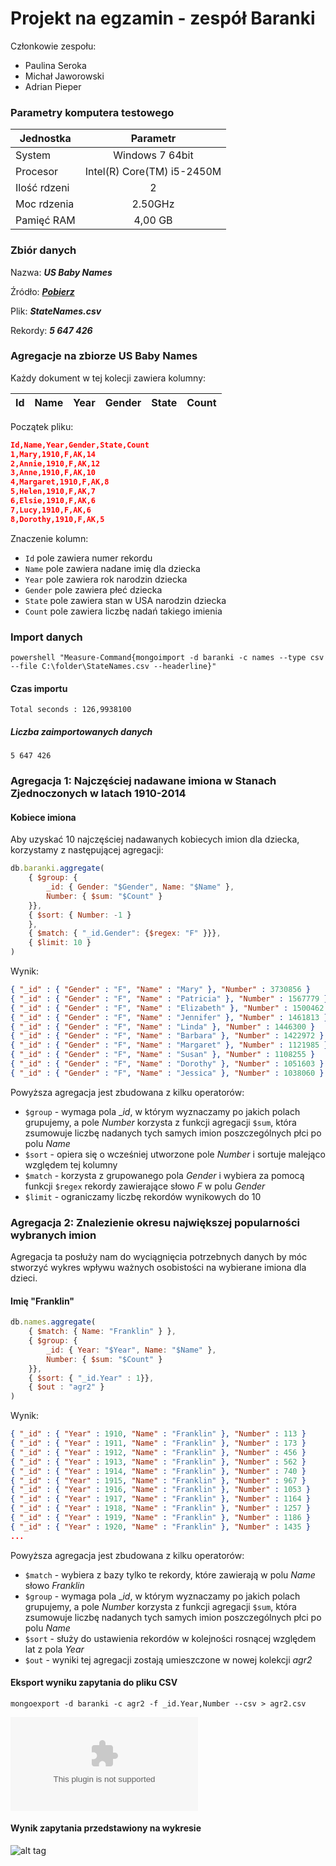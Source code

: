 # Projekt na egzamin - zespół Baranki

Członkowie zespołu:
* Paulina Seroka
* Michał Jaworowski
* Adrian Pieper

### Parametry komputera testowego

|Jednostka|Parametr|
|------------|:-------------:|
|System|Windows 7 64bit|
|Procesor|Intel(R) Core(TM) i5-2450M|
|Ilość rdzeni|2|
|Moc rdzenia|2.50GHz|
|Pamięć RAM|4,00 GB|

### Zbiór danych

Nazwa: **_US Baby Names_**

Źródło: **_[Pobierz](https://www.kaggle.com/kaggle/us-baby-names/downloads/StateNames.csv.zip)_**

Plik: **_StateNames.csv_**

Rekordy: **_5 647 426_**

### Agregacje na zbiorze US Baby Names

Każdy dokument w tej kolecji zawiera kolumny:

|Id|Name|Year|Gender|State|Count|
|---|---|---|---|---|---|

Początek pliku:

```json
Id,Name,Year,Gender,State,Count
1,Mary,1910,F,AK,14
2,Annie,1910,F,AK,12
3,Anne,1910,F,AK,10
4,Margaret,1910,F,AK,8
5,Helen,1910,F,AK,7
6,Elsie,1910,F,AK,6
7,Lucy,1910,F,AK,6
8,Dorothy,1910,F,AK,5
```

Znaczenie kolumn:

* ```Id``` pole zawiera numer rekordu
* ```Name``` pole zawiera nadane imię dla dziecka
* ```Year``` pole zawiera rok narodzin dziecka
* ```Gender``` pole zawiera płeć dziecka
* ```State``` pole zawiera stan w USA narodzin dziecka
* ```Count``` pole zawiera liczbę nadań takiego imienia

### Import danych

```powershell "Measure-Command{mongoimport -d baranki -c names --type csv --file C:\folder\StateNames.csv --headerline}"```

#### Czas importu

```Total seconds : 126,9938100```

##### Liczba zaimportowanych danych

```5 647 426```


### Agregacja 1: Najczęściej nadawane imiona w Stanach Zjednoczonych w latach 1910-2014

#### Kobiece imiona

Aby uzyskać 10 najczęściej nadawanych kobiecych imion dla dziecka, korzystamy z następującej agregacji:

```js
db.baranki.aggregate(
	{ $group: { 
		_id: { Gender: "$Gender", Name: "$Name" }, 
		Number: { $sum: "$Count" } 
	}}, 
	{ $sort: { Number: -1 }
	}, 
	{ $match: { "_id.Gender": {$regex: "F" }}},
	{ $limit: 10 }
)
```

Wynik:

```json
{ "_id" : { "Gender" : "F", "Name" : "Mary" }, "Number" : 3730856 }
{ "_id" : { "Gender" : "F", "Name" : "Patricia" }, "Number" : 1567779 }
{ "_id" : { "Gender" : "F", "Name" : "Elizabeth" }, "Number" : 1500462 }
{ "_id" : { "Gender" : "F", "Name" : "Jennifer" }, "Number" : 1461813 }
{ "_id" : { "Gender" : "F", "Name" : "Linda" }, "Number" : 1446300 }
{ "_id" : { "Gender" : "F", "Name" : "Barbara" }, "Number" : 1422972 }
{ "_id" : { "Gender" : "F", "Name" : "Margaret" }, "Number" : 1121985 }
{ "_id" : { "Gender" : "F", "Name" : "Susan" }, "Number" : 1108255 }
{ "_id" : { "Gender" : "F", "Name" : "Dorothy" }, "Number" : 1051603 }
{ "_id" : { "Gender" : "F", "Name" : "Jessica" }, "Number" : 1038060 }
```

Powyższa agregacja jest zbudowana z kilku operatorów:

* ```$group``` - wymaga pola __id_, w którym wyznaczamy po jakich polach grupujemy, a pole _Number_ korzysta z funkcji agregacji ```$sum```, która zsumowuje liczbę nadanych tych samych imion poszczególnych płci po polu _Name_
* ```$sort``` - opiera się o wcześniej utworzone pole _Number_ i sortuje malejąco względem tej kolumny
* ```$match``` - korzysta z grupowanego pola _Gender_ i wybiera za pomocą funkcji ```$regex``` rekordy zawierające słowo _F_ w polu _Gender_
* ```$limit``` - ograniczamy liczbę rekordów wynikowych do 10


### Agregacja 2: Znalezienie okresu największej popularności wybranych imion

Agregacja ta posłuży nam do wyciągnięcia potrzebnych danych by móc stworzyć wykres wpływu ważnych osobistości na wybierane imiona dla dzieci.

#### Imię "Franklin"

```js
db.names.aggregate( 
	{ $match: { Name: "Franklin" } },
	{ $group: {
		_id: { Year: "$Year", Name: "$Name" },
		Number: { $sum: "$Count" }
	}},
	{ $sort: { "_id.Year" : 1}},
	{ $out : "agr2" }
)
```

Wynik:

```json
{ "_id" : { "Year" : 1910, "Name" : "Franklin" }, "Number" : 113 }
{ "_id" : { "Year" : 1911, "Name" : "Franklin" }, "Number" : 173 }
{ "_id" : { "Year" : 1912, "Name" : "Franklin" }, "Number" : 456 }
{ "_id" : { "Year" : 1913, "Name" : "Franklin" }, "Number" : 562 }
{ "_id" : { "Year" : 1914, "Name" : "Franklin" }, "Number" : 740 }
{ "_id" : { "Year" : 1915, "Name" : "Franklin" }, "Number" : 967 }
{ "_id" : { "Year" : 1916, "Name" : "Franklin" }, "Number" : 1053 }
{ "_id" : { "Year" : 1917, "Name" : "Franklin" }, "Number" : 1164 }
{ "_id" : { "Year" : 1918, "Name" : "Franklin" }, "Number" : 1257 }
{ "_id" : { "Year" : 1919, "Name" : "Franklin" }, "Number" : 1186 }
{ "_id" : { "Year" : 1920, "Name" : "Franklin" }, "Number" : 1435 }
...
```

Powyższa agregacja jest zbudowana z kilku operatorów:

* ```$match``` - wybiera z bazy tylko te rekordy, które zawierają w polu _Name_ słowo _Franklin_
* ```$group``` - wymaga pola __id_, w którym wyznaczamy po jakich polach grupujemy, a pole _Number_ korzysta z funkcji agregacji ```$sum```, która zsumowuje liczbę nadanych tych samych imion poszczególnych płci po polu _Name_
* ```$sort``` - służy do ustawienia rekordów w kolejności rosnącej względem lat z pola _Year_
* ```$out``` - wyniki tej agregacji zostają umieszczone w nowej kolekcji _agr2_

#### Eksport wyniku zapytania do pliku CSV
```mongoexport -d baranki -c agr2 -f _id.Year,Number --csv > agr2.csv```

![Zobacz plik](https://github.com/kropeq/baranki/blob/master/data/agr2.csv)

#### Wynik zapytania przedstawiony na wykresie

![alt tag](https://github.com/kropeq/baranki/blob/master/images/franklin.PNG)
